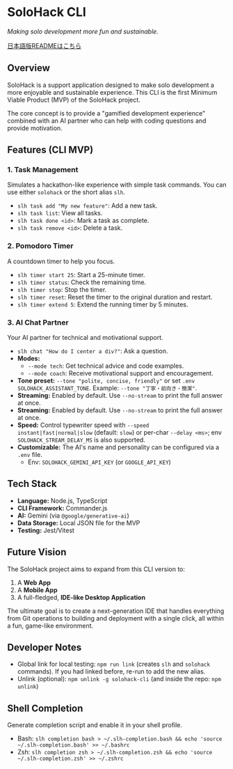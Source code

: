 # SoloHack CLI

*Making solo development more fun and sustainable.*

[日本語版READMEはこちら](./README.ja.md)

## Overview

SoloHack is a support application designed to make solo development a more enjoyable and sustainable experience. This CLI is the first Minimum Viable Product (MVP) of the SoloHack project.

The core concept is to provide a "gamified development experience" combined with an AI partner who can help with coding questions and provide motivation.

## Features (CLI MVP)

### 1. Task Management
Simulates a hackathon-like experience with simple task commands.
You can use either `solohack` or the short alias `slh`.
- `slh task add "My new feature"`: Add a new task.
- `slh task list`: View all tasks.
- `slh task done <id>`: Mark a task as complete.
- `slh task remove <id>`: Delete a task.

### 2. Pomodoro Timer
A countdown timer to help you focus.
- `slh timer start 25`: Start a 25-minute timer.
- `slh timer status`: Check the remaining time.
- `slh timer stop`: Stop the timer.
- `slh timer reset`: Reset the timer to the original duration and restart.
- `slh timer extend 5`: Extend the running timer by 5 minutes.

### 3. AI Chat Partner
Your AI partner for technical and motivational support.
- `slh chat "How do I center a div?"`: Ask a question.
- **Modes:**
  - `--mode tech`: Get technical advice and code examples.
  - `--mode coach`: Receive motivational support and encouragement.
 - **Tone preset:** `--tone "polite, concise, friendly"` or set `.env` `SOLOHACK_ASSISTANT_TONE`. Example: `--tone "丁寧・前向き・簡潔"`.
- **Streaming:** Enabled by default. Use `--no-stream` to print the full answer at once.
 - **Streaming:** Enabled by default. Use `--no-stream` to print the full answer at once.
 - **Speed:** Control typewriter speed with `--speed instant|fast|normal|slow` (default: `slow`) or per-char `--delay <ms>`; env `SOLOHACK_STREAM_DELAY_MS` is also supported.
- **Customizable:** The AI's name and personality can be configured via a `.env` file.
  - Env: `SOLOHACK_GEMINI_API_KEY` (or `GOOGLE_API_KEY`)

## Tech Stack

- **Language:** Node.js, TypeScript
- **CLI Framework:** Commander.js
- **AI:** Gemini (via `@google/generative-ai`)
- **Data Storage:** Local JSON file for the MVP
- **Testing:** Jest/Vitest

## Future Vision

The SoloHack project aims to expand from this CLI version to:
1.  A **Web App**
2.  A **Mobile App**
3.  A full-fledged, **IDE-like Desktop Application**

The ultimate goal is to create a next-generation IDE that handles everything from Git operations to building and deployment with a single click, all within a fun, game-like environment.

## Developer Notes

- Global link for local testing: `npm run link` (creates `slh` and `solohack` commands). If you had linked before, re-run to add the new alias.
- Unlink (optional): `npm unlink -g solohack-cli` (and inside the repo: `npm unlink`)
## Shell Completion

Generate completion script and enable it in your shell profile.

- Bash: `slh completion bash > ~/.slh-completion.bash && echo 'source ~/.slh-completion.bash' >> ~/.bashrc`
- Zsh:  `slh completion zsh > ~/.slh-completion.zsh && echo 'source ~/.slh-completion.zsh' >> ~/.zshrc`
